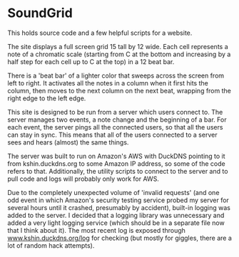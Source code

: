 SoundGrid
=========
This holds source code and a few helpful scripts for a website.

The site displays a full screen grid 15 tall by 12 wide. Each cell represents a note of a chromatic scale (starting from C at the bottom and increasing by a half step for each cell up to C at the top) in a 12 beat bar.

There is a 'beat bar' of a lighter color that sweeps across the screen from left to right. It activates all the notes in a column when it first hits the column, then moves to the next column on the next beat, wrapping from the right edge to the left edge.

This site is designed to be run from a server which users connect to. The server manages two events, a note change and the beginning of a bar. For each event, the server pings all the connected users, so that all the users can stay in sync. This means that all of the users connected to a server sees and hears (almost) the same things.

The server was built to run on Amazon's AWS with DuckDNS pointing to it from kshin.duckdns.org to some Amazon IP address, so some of the code refers to that. Additionally, the utility scripts to connect to the server and to pull code and logs will probably only work for AWS.

Due to the completely unexpected volume of 'invalid requests' (and one odd event in which Amazon's security testing service probed my server for several hours until it crashed, presumably by accident), built-in logging was added to the server. I decided that a logging library was unnecessary and added a very light logging service (which should be in a separate file now that I think about it). The most recent log is exposed through www.kshin.duckdns.org/log for checking (but mostly for giggles, there are a lot of random hack attempts).
